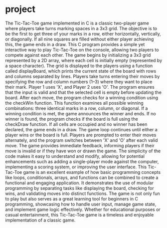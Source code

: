 # project
The Tic-Tac-Toe game implemented in C is a classic two-player game where players take turns marking spaces in a 3x3 grid. The objective is to be the first to get three of your marks in a row, either horizontally, vertically, or diagonally. If all nine squares are filled without either player achieving this, the game ends in a draw. This C program provides a simple yet interactive way to play Tic-Tac-Toe on the console, allowing two players to compete against each other. The game begins by initializing a 3x3 grid represented by a 2D array, where each cell is initially empty (represented by a space character). The grid is displayed to the players using a function called displayBoard, which prints the current state of the board with rows and columns separated by lines. Players take turns entering their moves by specifying the row and column numbers (1–3) where they want to place their mark. Player 1 uses 'X', and Player 2 uses 'O'. The program ensures that the input is valid and that the selected cell is empty before updating the board. After each move, the program checks for a winning condition using the checkWin function. This function examines all possible winning combinations: three identical marks in a row, column, or diagonal. If a winning condition is met, the game announces the winner and ends. If no winner is found, the program checks if the board is full using the checkDraw function. If all cells are occupied and no winner has been declared, the game ends in a draw. The game loop continues until either a player wins or the board is full. Players are prompted to enter their moves alternately, and the program switches between 'X' and 'O' after each valid move. The game provides immediate feedback, informing players if their move is invalid or if they have won or drawn the game. The simplicity of the code makes it easy to understand and modify, allowing for potential enhancements such as adding a single-player mode against the computer, implementing a scoring system, or improving the user interface. This Tic-Tac-Toe game is an excellent example of how basic programming concepts like loops, conditionals, arrays, and functions can be combined to create a functional and engaging application. It demonstrates the use of modular programming by separating tasks like displaying the board, checking for wins, and validating moves into distinct functions. The game is not only fun to play but also serves as a great learning tool for beginners in C programming, showcasing how to handle user input, manage game state, and implement game logic effectively. Whether for educational purposes or casual entertainment, this Tic-Tac-Toe game is a timeless and enjoyable implementation of a classic game.
